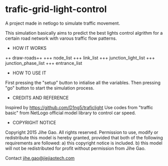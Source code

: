 trafic-grid-light-control
===================

A project made in netlogo to simulate traffic movement.

This simulation basically aims to predict the best lights control algrithm for a certain road network with varous traffic flow patterns. 

+ HOW IT WORKS

++ draw-roads++
+++ node_list
+++ link_list
+++ junction_light_list 
+++ junction_phase_list
+++ entrance_list

+ HOW TO USE IT

First pressing the "setup" button to intialise all the variables. Then pressing "go" button to start the simulation process.


+ CREDITS AND REFERENCE

Inspired by https://github.com/D1ng5/traficlight
Use codes from "traffic basic" from NetLogo official model library to control car speed.

+ COPYRIGHT NOTICE

Copyright 2015 Jihe Gao. All rights reserved. Permission to use, modify or redistribute this model is hereby granted, provided that both of the following requirements are followed: a) this copyright notice is included. b) this model will not be redistributed for profit without permission from Jihe Gao.

Contact jihe.gao@jiejiaotech.com